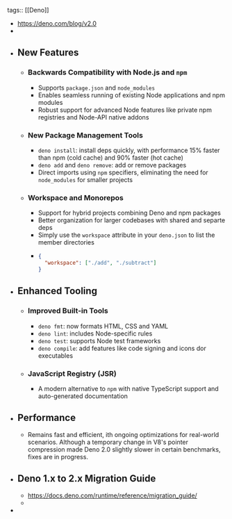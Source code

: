 tags:: [[Deno]]

- https://deno.com/blog/v2.0
-
- ## New Features
	- ### Backwards Compatibility with Node.js and `npm`
		- Supports `package.json` and `node_modules`
		- Enables seamless running of existing Node applications and npm modules
		- Robust support for advanced Node features like private npm registries and Node-API native addons
	- ### New Package Management Tools
		- `deno install`: install deps quickly, with performance 15% faster than npm (cold cache) and 90% faster (hot cache)
		- `deno add` and `deno remove`: add or remove packages
		- Direct imports using `npm` specifiers, eliminating the need for `node_modules` for smaller projects
	- ### Workspace and Monorepos
		- Support for hybrid projects combining Deno and npm packages
		- Better organization for larger codebases with shared and separte deps
		- Simply use the `workspace` attribute in your `deno.json` to list the member directories
		- ```deno.json
		  {
		    "workspace": ["./add", "./subtract"]
		  }
		  ```
- ## Enhanced Tooling
	- ### Improved Built-in Tools
		- `deno fmt`: now formats HTML, CSS and YAML
		- `deno lint`: includes Node-specific rules
		- `deno test`: supports Node test frameworks
		- `deno compile`: add features like code signing and icons dor executables
	- ### JavaScript Registry (JSR)
		- A modern alternative to `npm` with native TypeScript support and auto-generated documentation
- ## Performance
	- Remains fast and efficient, ith ongoing optimizations for real-world scenarios. Although a temporary change in V8's pointer compression made Deno 2.0 slightly slower in certain benchmarks, fixes are in progress.
- ## Deno 1.x to 2.x Migration Guide
	- https://docs.deno.com/runtime/reference/migration_guide/
	-
-